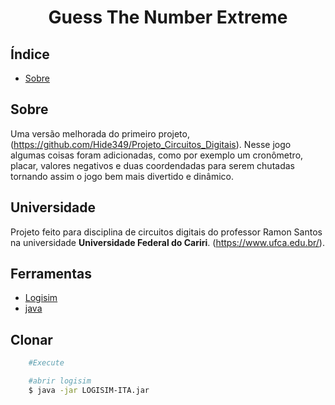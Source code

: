 <h1 align="center">
    <p align="center">Guess The Number Extreme</p>

</h1>


## Índice

- [Sobre](#sobre)





## Sobre

Uma versão melhorada do primeiro projeto, (https://github.com/Hide349/Projeto_Circuitos_Digitais). Nesse jogo algumas coisas foram adicionadas, como por exemplo um cronômetro, placar, valores negativos e duas coordendadas para serem chutadas tornando assim o jogo bem mais divertido e dinâmico.

## Universidade

Projeto feito para disciplina de circuitos digitais do professor Ramon Santos na universidade **Universidade Federal do Cariri**. (https://www.ufca.edu.br/). 

## Ferramentas

- [Logisim](https://github.com/Logisim-Ita/Logisim)
- [java](https://www.java.com/pt-BR/)

## Clonar


```bash
    #Execute

```
```bash
    #abrir logisim
    $ java -jar LOGISIM-ITA.jar 
```